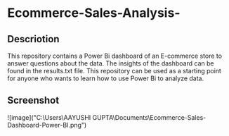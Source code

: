# Ecommerce-Sales-Analysis-

## Descriotion
This repository contains a Power Bi dashboard of an E-commerce store to answer questions about the data. The insights of the dashboard can be found in the results.txt file. This repository can be used as a starting point for anyone who wants to learn how to use Power Bi to analyze data.

## Screenshot

![image]("C:\Users\AAYUSHI GUPTA\Documents\Ecommerce-Sales-Dashboard-Power-BI.png")

